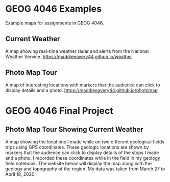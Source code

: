 # GEOG 4046 Examples
Example maps for assignments in GEOG 4046.

## Current Weather
A map showing real-time weather radar and alerts from the National Weather Service.
<https://maddieeavery44.github.io/weather>

## Photo Map Tour
A map of interesting locations with markers that the audience can click to display details and a photo.
<https://maddieeavery44.github.io/photomap>

# GEOG 4046 Final Project

## Photo Map Tour Showing Current Weather
A map showing the locations I made while on two different geological fields trips using GPS coordinates. These geologic locations are shown by markers that the audience can click to display details of the stops I made and a photo. I recorded these coordinates while in the field in my geology field notebook. The website below will display the map along with the geology and topography of the region. My data was taken from March 27 to April 18, 2020.
